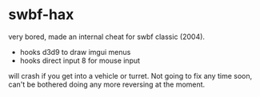 # swbf-hax
very bored, made an internal cheat for swbf classic (2004).
- hooks d3d9 to draw imgui menus
- hooks direct input 8 for mouse input

will crash if you get into a vehicle or turret. Not going to fix any time soon, can't be bothered doing any more reversing at the moment.
